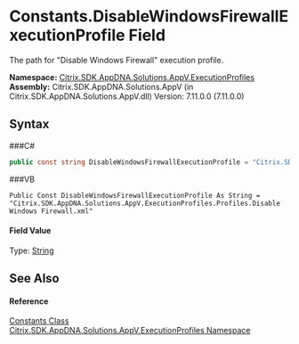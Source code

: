 # Constants.DisableWindowsFirewallExecutionProfile Field
 

The path for "Disable Windows Firewall" execution profile.

**Namespace:**&nbsp;<a href="N_Citrix_SDK_AppDNA_Solutions_AppV_ExecutionProfiles">Citrix.SDK.AppDNA.Solutions.AppV.ExecutionProfiles</a><br />**Assembly:**&nbsp;Citrix.SDK.AppDNA.Solutions.AppV (in Citrix.SDK.AppDNA.Solutions.AppV.dll) Version: 7.11.0.0 (7.11.0.0)

## Syntax

###C#
```csharp
public const string DisableWindowsFirewallExecutionProfile = "Citrix.SDK.AppDNA.Solutions.AppV.ExecutionProfiles.Profiles.Disable Windows Firewall.xml"
```

###VB
```vbnet
Public Const DisableWindowsFirewallExecutionProfile As String = "Citrix.SDK.AppDNA.Solutions.AppV.ExecutionProfiles.Profiles.Disable Windows Firewall.xml"
```


#### Field Value
Type: <a href="http://msdn2.microsoft.com/en-us/library/s1wwdcbf" target="_blank">String</a>

## See Also


#### Reference
<a href="T_Citrix_SDK_AppDNA_Solutions_AppV_ExecutionProfiles_Constants">Constants Class</a><br /><a href="N_Citrix_SDK_AppDNA_Solutions_AppV_ExecutionProfiles">Citrix.SDK.AppDNA.Solutions.AppV.ExecutionProfiles Namespace</a><br />